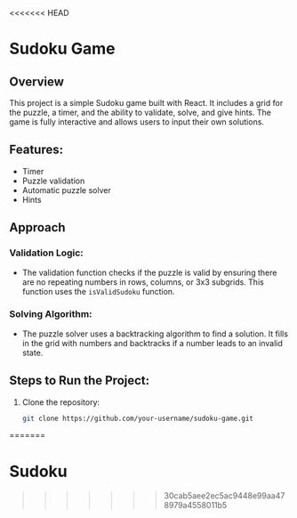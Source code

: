 <<<<<<< HEAD
# Sudoku Game

## Overview
This project is a simple Sudoku game built with React. It includes a grid for the puzzle, a timer, and the ability to validate, solve, and give hints. The game is fully interactive and allows users to input their own solutions.

## Features:
- Timer
- Puzzle validation
- Automatic puzzle solver
- Hints

## Approach

### Validation Logic:
- The validation function checks if the puzzle is valid by ensuring there are no repeating numbers in rows, columns, or 3x3 subgrids. This function uses the `isValidSudoku` function.

### Solving Algorithm:
- The puzzle solver uses a backtracking algorithm to find a solution. It fills in the grid with numbers and backtracks if a number leads to an invalid state.

## Steps to Run the Project:
1. Clone the repository:
   ```bash
   git clone https://github.com/your-username/sudoku-game.git
=======
# Sudoku
>>>>>>> 30cab5aee2ec5ac9448e99aa478979a4558011b5
